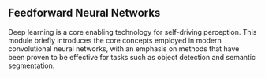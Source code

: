 Feedforward Neural Networks
---
Deep learning is a core enabling technology for self-driving perception. This module briefly introduces the core concepts employed in modern convolutional neural networks, with an emphasis on methods that have been proven to be effective for tasks such as object detection and semantic segmentation.

